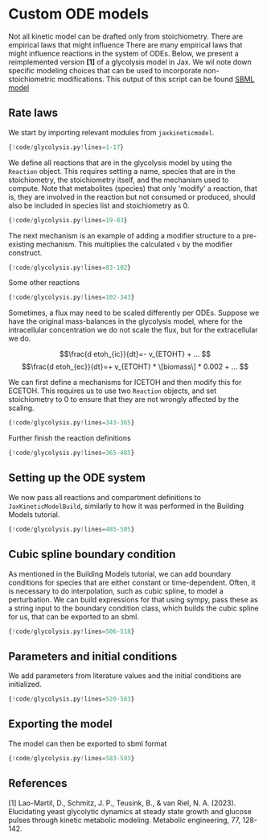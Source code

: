 # Custom ODE models
Not all kinetic model can be drafted only from stoichiometry. There are empirical laws that might influence 
There are many empirical laws that might influence reactions in the system of ODEs. 
Below, we present a reimplemented version **[1]** of a glycolysis model
in Jax. We wil note down specific modeling choices that can be used to incorporate 
non-stoichiometric modifications. This output of this script can be found
[SBML model](https://github.com/AbeelLab/jaxkineticmodel/blob/main/models/manual_implementations/sbml_export/glycolysis_feastfamine_pulse1.xml)

## Rate laws
We start by importing relevant modules from `jaxkineticmodel`.

```python 
{!code/glycolysis.py!lines=1-17}
```
We define all reactions that are in the glycolysis model by using the `Reaction` object.
This requires setting a name, species that are in the stoichiometry, the stoichiometry itself, 
and the mechanism used to compute. Note that metabolites (species) that only 'modify' a reaction,
that is, they are involved in the reaction but not consumed or produced, should
also be included in species list and stoichiometry as 0. 


```python
{!code/glycolysis.py!lines=19-83}
```

The next mechanism is an example of adding a modifier structure to a pre-existing mechanism.
This multiplies the calculated `v` by the modifier construct.

```python
{!code/glycolysis.py!lines=83-102}
```

Some other reactions

```python
{!code/glycolysis.py!lines=102-343}
```

Sometimes, a flux may need to be scaled differently per ODEs. Suppose we 
have the original mass-balances in the glycolysis model, 
where for the intracellular concentration we do not scale the flux, but for the
extracellular we do.

$$\frac{d etoh_{ic}}{dt}=- v_{ETOHT} + ... $$
$$\frac{d etoh_{ec}}{dt}=+ v_{ETOHT} * \[biomass\] * 0.002 + ... $$

We can first define a mechanisms for ICETOH and then modify this for ECETOH.
This requires us to use two `Reaction` objects, and set stoichiometry to 0 to 
ensure that they are not wrongly affected by the scaling.

```python
{!code/glycolysis.py!lines=343-365}
```

Further finish the reaction definitions

```python
{!code/glycolysis.py!lines=365-485}
```

## Setting up the ODE system
We now pass all reactions and compartment definitions to `JaxKineticModelBuild`, 
similarly to how it was performed in the Building Models tutorial.

```python
{!code/glycolysis.py!lines=485-505}
```

## Cubic spline boundary condition
As mentioned in the Building Models tutorial, we can add boundary conditions for 
species that are either constant or time-dependent. Often, it is necessary 
to do interpolation, such as cubic spline, to model a perturbation. We can 
build expressions for that using sympy, pass these as a string input
to the boundary condition class, which builds the cubic spline for us, that can
be exported to an sbml.

```python
{!code/glycolysis.py!lines=506-518}
```

## Parameters and initial conditions
We add parameters from literature values and the initial conditions 
are initialized.

```python
{!code/glycolysis.py!lines=520-583}
```

## Exporting the model
The model can then be exported to sbml format

```python
{!code/glycolysis.py!lines=583-593}
```

## References
[1] Lao-Martil, D., Schmitz, J. P., Teusink, B., & van Riel, N. A. (2023). Elucidating yeast glycolytic dynamics at steady state growth and glucose pulses through kinetic metabolic modeling. Metabolic engineering, 77, 128-142.

